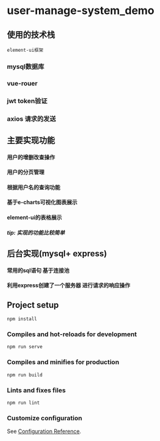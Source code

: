 # user-manage-system_demo

## 使用的技术栈
`element-ui框架`
### mysql数据库
### vue-rouer
### jwt token验证
### axios 请求的发送
## 主要实现功能
#### 用户的增删改查操作
#### 用户的分页管理
#### 根据用户名的查询功能
#### 基于e-charts可视化图表展示
#### element-ui的表格展示
##### tip: 实现的功能比较简单 
##  后台实现(mysql+ express)
#### 常用的sql语句 基于连接池
#### 利用express创建了一个服务器 进行请求的响应操作

## Project setup
```
npm install
```

### Compiles and hot-reloads for development
```
npm run serve
```

### Compiles and minifies for production
```
npm run build
```

### Lints and fixes files
```
npm run lint
```

### Customize configuration
See [Configuration Reference](https://cli.vuejs.org/config/).
